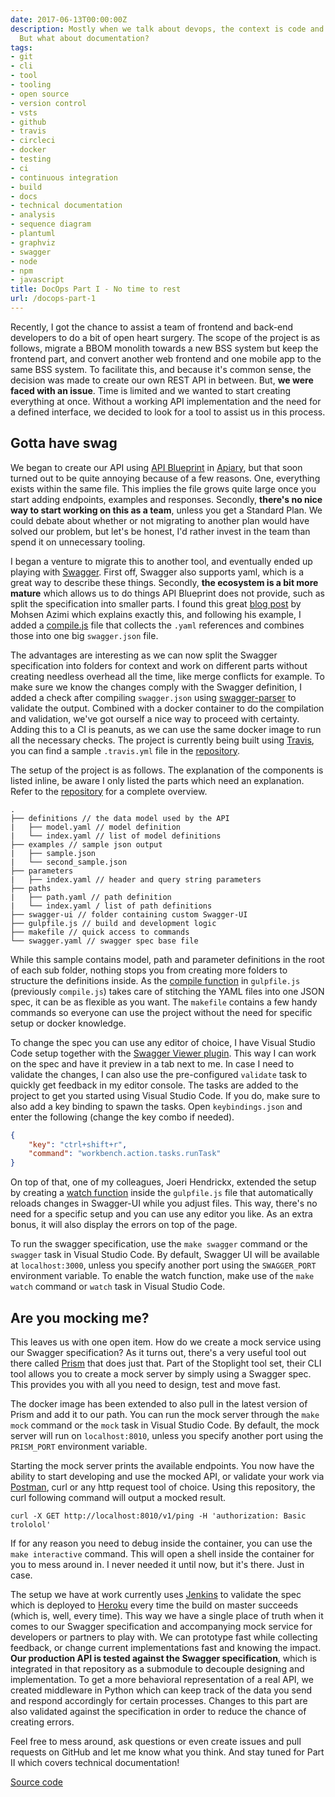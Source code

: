 ```yaml
---
date: 2017-06-13T00:00:00Z
description: Mostly when we talk about devops, the context is code and applications.
  But what about documentation?
tags:
- git
- cli
- tool
- tooling
- open source
- version control
- vsts
- github
- travis
- circleci
- docker
- testing
- ci
- continuous integration
- build
- docs
- technical documentation
- analysis
- sequence diagram
- plantuml
- graphviz
- swagger
- node
- npm
- javascript
title: DocOps Part I - No time to rest
url: /docops-part-1
---
```


Recently, I got the chance to assist a team of frontend and back-end developers to do a bit of open heart surgery. The scope of the project is as follows, migrate a BBOM monolith towards a new BSS system but keep the frontend part, and convert another web frontend and one mobile app to the same BSS system. To facilitate this, and because it's common sense, the decision was made to create our own REST API in between. But, **we were faced with an issue**. Time is limited and we wanted to start creating everything at once. Without a working API implementation and the need for a defined interface, we decided to look for a tool to assist us in this process.

## Gotta have swag

We began to create our API using <a href="https://apiblueprint.org/" target="_blank">API Blueprint</a> in <a href="https://apiary.io/" target="_blank">Apiary</a>, but that soon turned out to be quite annoying because of a few reasons. One, everything exists within the same file. This implies the file grows quite large once you start adding endpoints, examples and responses. Secondly, **there's no nice way to start working on this as a team**, unless you get a Standard Plan. We could debate about whether or not migrating to another plan would have solved our problem, but let's be honest, I'd rather invest in the team than spend it on unnecessary tooling.

I began a venture to migrate this to another tool, and eventually ended up playing with <a href="http://swagger.io/" target="_blank">Swagger</a>. First off, Swagger also supports yaml, which is a great way to describe these things. Secondly, **the ecosystem is a bit more mature** which allows us to do things API Blueprint does not provide, such as split the specification into smaller parts. I found this great <a href="http://azimi.me/2015/07/16/split-swagger-into-smaller-files.html" target="_blank">blog post</a> by Mohsen Azimi which explains exactly this, and following his example, I added a <a href="https://github.com/JanDeDobbeleer/docops-template-api/blob/9de906bd9e991a1610ba2a024ea15c1325e49f0b/api/compile.js" target="_blank">compile.js</a> file that collects the `.yaml` references and combines those into one big `swagger.json` file.

The advantages are interesting as we can now split the Swagger specification into folders for context and work on different parts without creating needless overhead all the time, like merge conflicts for example. To make sure we know the changes comply with the Swagger definition, I added a check after compiling `swagger.json` using <a href="https://github.com/BigstickCarpet/swagger-parser" target="_blank">swagger-parser</a> to validate the output. Combined with a docker container to do the compilation and validation, we've got ourself a nice way to proceed with certainty. Adding this to a CI is peanuts, as we can use the same docker image to run all the necessary checks. The project is currently being built using <a href="https://travis-ci.org/JanJoris/docops-template" target="_blank">Travis</a>, you can find a sample `.travis.yml` file in the <a href="https://github.com/JanDeDobbeleer/docops-template-api/blob/master/.travis.yml" target="_blank">repository</a>.

The setup of the project is as follows. The explanation of the components is listed inline, be aware I only listed the parts which need an explanation. Refer to the <a href="https://github.com/JanDeDobbeleer/docops-template-api" target="_blank">repository</a> for a complete overview.

```shell
.
├── definitions // the data model used by the API
|   ├── model.yaml // model definition
|   └── index.yaml // list of model definitions
├── examples // sample json output
|   ├── sample.json
|   └── second_sample.json
├── parameters
|   ├── index.yaml // header and query string parameters
├── paths
|   ├── path.yaml // path definition
|   └── index.yaml / list of path definitions
├── swagger-ui // folder containing custom Swagger-UI
├── gulpfile.js // build and development logic
├── makefile // quick access to commands
└── swagger.yaml // swagger spec base file
```

While this sample contains model, path and parameter definitions in the root of each sub folder, nothing stops you from creating more folders to structure the definitions inside. As the <a href="https://github.com/JanDeDobbeleer/docops-template-api/blob/master/gulpfile.js#L31" target="_blank">compile function</a> in `gulpfile.js` (previously `compile.js`) takes care of stitching the YAML files into one JSON spec, it can be as flexible as you want. The `makefile` contains a few handy commands so everyone can use the project without the need for specific setup or docker knowledge.

To change the spec you can use any editor of choice, I have Visual Studio Code setup together with the <a href="https://marketplace.visualstudio.com/items?itemName=Arjun.swagger-viewer" target="_blank">Swagger Viewer plugin</a>. This way I can work on the spec and have it preview in a tab next to me. In case I need to validate the changes, I can also use the pre-configured `validate` task to quickly get feedback in my editor console. The tasks are added to the project to get you started using Visual Studio Code. If you do, make sure to also add a key binding to spawn the tasks. Open `keybindings.json` and enter the following (change the key combo if needed).

```json
{
    "key": "ctrl+shift+r",
    "command": "workbench.action.tasks.runTask"
}
```

On top of that, one of my colleagues, Joeri Hendrickx, extended the setup by creating a <a href="https://github.com/JanDeDobbeleer/docops-template-api/blob/master/gulpfile.js#L13" target="_blank">watch function</a> inside the `gulpfile.js` file that automatically reloads changes in Swagger-UI while you adjust files. This way, there's no need for a specific setup and you can use any editor you like. As an extra bonus, it will also display the errors on top of the page.

To run the swagger specification, use the `make swagger` command or the `swagger` task in Visual Studio Code. By default, Swagger UI will be available at `localhost:3000`, unless you specify another port using the `SWAGGER_PORT` environment variable. To enable the watch function, make use of the `make watch` command or `watch` task in Visual Studio Code.

## Are you mocking me?

This leaves us with one open item. How do we create a mock service using our Swagger specification? As it turns out, there's a very useful tool out there called <a href="https://stoplight.io/platform/prism/" target="_blank">Prism</a> that does just that. Part of the Stoplight tool set, their CLI tool allows you to create a mock server by simply using a Swagger spec. This provides you with all you need to design, test and move fast.

The docker image has been extended to also pull in the latest version of Prism and add it to our path. You can run the mock server through the `make mock` command or the `mock` task in Visual Studio Code. By default, the mock server will run on `localhost:8010`, unless you specify another port using the `PRISM_PORT` environment variable.

Starting the mock server prints the available endpoints. You now have the ability to start developing and use the mocked API, or validate your work via <a href="https://www.getpostman.com/" target="_blank">Postman</a>, curl or any http request tool of choice. Using this repository, the curl following command will output a mocked result.

```shell
curl -X GET http://localhost:8010/v1/ping -H 'authorization: Basic trololol'
```

If for any reason you need to debug inside the container, you can use the `make interactive` command. This will open a shell inside the container for you to mess around in. I never needed it until now, but it's there. Just in case.

The setup we have at work currently uses <a href="https://jenkins.io/" target="_blank">Jenkins</a> to validate the spec which is deployed to <a href="https://dashboard.heroku.com/login" target="_blank">Heroku</a> every time the build on master succeeds (which is, well, every time). This way we have a single place of truth when it comes to our Swagger specification and accompanying mock service for developers or partners to play with. We can prototype fast while collecting feedback, or change current implementations fast and knowing the impact. **Our production API is tested against the Swagger specification**, which is integrated in that repository as a submodule to decouple designing and implementation. To get a more behavioral representation of a real API, we created middleware in Python which can keep track of the data you send and respond accordingly for certain processes. Changes to this part are also validated against the specification in order to reduce the chance of creating errors.

Feel free to mess around, ask questions or even create issues and pull requests on GitHub and let me know what you think. And stay tuned for Part II which covers technical documentation!

<a class="github_link" href="https://github.com/JanDeDobbeleer/docops-template-api" target="_blank" >Source code</a>
